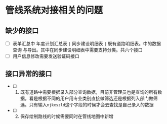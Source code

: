 # 管线系统对接相关的问题

## 缺少的接口

- [ ] 表单汇总中   年度计划汇总表 `|` 同步建设明细表 `|` 既有道路明细表。中的数据查询 与导出。其中在同步建设明细表中需要支持分类。共六个接口
- [ ] 用户信息修改需要发送验证码接口

## 接口异常的接口

- [ ] 1. 既有道路中需要根据录入部分查询数据，目前非管理员也是查询的所有数据，看是根据不同的用户用专业类别直接做筛选还是根据列入部门做筛选。只有输入`njkxszld`这个字段的时候才会去查找是自己录入的数据

- [ ] 2. 保存绘制路线的时候需要同时在管线地图中新增

     



